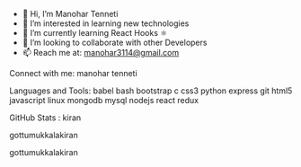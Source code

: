 - 👋 Hi, I’m Manohar Tenneti
- 👀 I’m interested in learning new technologies
- 🌱 I’m currently learning React Hooks ⚛
- 💞️ I’m looking to collaborate with other Developers
- 📫 Reach me at: manohar3114@gmail.com

<!---
manohar3114/manohar3114 is a ✨ special ✨ repository because its `README.md` (this file) appears on your GitHub profile.
You can click the Preview link to take a look at your changes.
--->

Connect with me:
manohar tenneti

Languages and Tools:
babel bash bootstrap c css3 python express git html5 javascript linux mongodb mysql nodejs react redux

GitHub Stats :
kiran

 gottumukkalakiran

gottumukkalakiran
